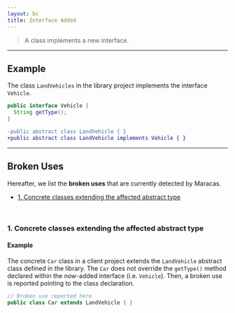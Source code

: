 ```yaml
---
layout: bc
title: Interface Added
---
```


> A class implements a new interface.

---

## Example
The class `LandVehicles` in the library project implements the interface `Vehicle`.

```java
public interface Vehicle {
  String getType();
}
```

```diff
-public abstract class LandVehicle { }
+public abstract class LandVehicle implements Vehicle { }
```

---

## Broken Uses
Hereafter, we list the **broken uses** that are currently detected by Maracas.   

- [1. Concrete classes extending the affected abstract type](#case-1)

<br>

### 1. Concrete classes extending the affected abstract type <a name="case-1"></a>

#### Example
The concrete `Car` class in a client project extends the `LandVehicle` abstract class defined in the library.
The `Car` does not override the `getType()` method declared within the now-added interface (i.e. `Vehicle`).
Then, a broken use is reported pointing to the class declaration.

```java
// Broken use reported here
public class Car extends LandVehicle { }
```
